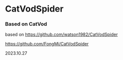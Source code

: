 # CatVodSpider

### Based on CatVod

based on https://github.com/watson1982/CatVodSpider

https://github.com/FongMi/CatVodSpider

2023.10.27

